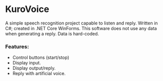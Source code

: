 # KuroVoice
A simple speech recognition project capable to listen and reply. Written in C#; created in .NET Core WinForms.
This software does not use any data when generating a reply. Data is hard-coded.

### Features:
- Control buttons (start/stop)
- Display input.
- Display output/reply.
- Reply with artificial voice.
